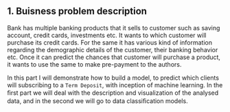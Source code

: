 ## 1. Buisness problem description

Bank has multiple banking products that it sells to customer such as saving account, credit cards, investments etc. It wants to which customer will purchase its credit cards. For the same it has various kind of information regarding the demographic details of the customer, their banking behavior etc. Once it can predict the chances that customer will purchase a product, it wants to use the same to make pre-payment to the authors.

In this part I will demonstrate how to build a model, to predict which clients will subscribing to a `Term Deposit`, with inception of machine learning. In the ﬁrst part we will deal with the description and visualization of the analysed data, and in the second we will go to data classiﬁcation models.
